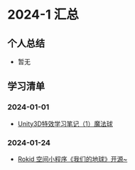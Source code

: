 # 2024-1 汇总
## 个人总结
* 暂无

## 学习清单
### 2024-01-01
* [Unity3D特效学习笔记（1）魔法球](./2024-01-01/Unity3D特效学习笔记（1）魔法球.md)

### 2024-01-24
* [Rokid 空间小程序《我们的地球》开源~](./2024-01-24/Rokid%20空间小程序《我们的地球》开源~.md)
